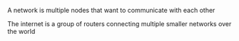 A network is multiple nodes that want to communicate with each other

The internet is a group of routers connecting multiple smaller networks over the world


